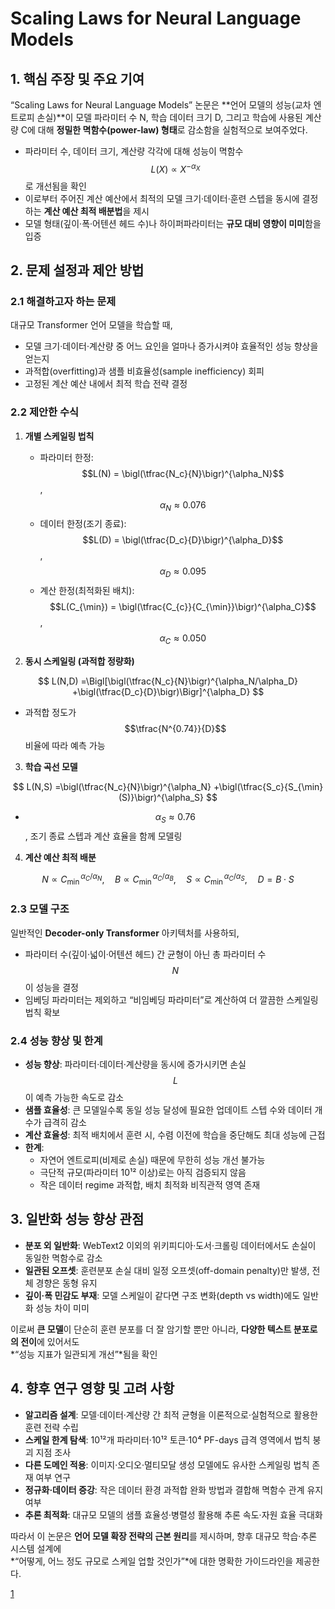 # Scaling Laws for Neural Language Models

## 1. 핵심 주장 및 주요 기여  
“Scaling Laws for Neural Language Models” 논문은 **언어 모델의 성능(교차 엔트로피 손실)**이 모델 파라미터 수 N, 학습 데이터 크기 D, 그리고 학습에 사용된 계산량 C에 대해 **정밀한 멱함수(power-law) 형태**로 감소함을 실험적으로 보여주었다.  
- 파라미터 수, 데이터 크기, 계산량 각각에 대해 성능이 멱함수 $$L(X)\propto X^{-\alpha_X}$$로 개선됨을 확인  
- 이로부터 주어진 계산 예산에서 최적의 모델 크기·데이터·훈련 스텝을 동시에 결정하는 **계산 예산 최적 배분법**을 제시  
- 모델 형태(깊이·폭·어텐션 헤드 수)나 하이퍼파라미터는 **규모 대비 영향이 미미**함을 입증  

## 2. 문제 설정과 제안 방법  
### 2.1 해결하고자 하는 문제  
대규모 Transformer 언어 모델을 학습할 때,  
- 모델 크기·데이터·계산량 중 어느 요인을 얼마나 증가시켜야 효율적인 성능 향상을 얻는지  
- 과적합(overfitting)과 샘플 비효율성(sample inefficiency) 회피  
- 고정된 계산 예산 내에서 최적 학습 전략 결정  

### 2.2 제안한 수식  
1) **개별 스케일링 법칙**  
   - 파라미터 한정: $$L(N) = \bigl(\tfrac{N_c}{N}\bigr)^{\alpha_N}$$, $$\alpha_N\approx0.076$$  
   - 데이터 한정(조기 종료): $$L(D) = \bigl(\tfrac{D_c}{D}\bigr)^{\alpha_D}$$, $$\alpha_D\approx0.095$$  
   - 계산 한정(최적화된 배치): $$L(C_{\min}) = \bigl(\tfrac{C_{c}}{C_{\min}}\bigr)^{\alpha_C}$$, $$\alpha_C\approx0.050$$  

2) **동시 스케일링 (과적합 정량화)**  

$$
     L(N,D) =\Bigl[\bigl(\tfrac{N_c}{N}\bigr)^{\alpha_N/\alpha_D} +\bigl(\tfrac{D_c}{D}\bigr)\Bigr]^{\alpha_D}
   $$  
   
   - 과적합 정도가 $$\tfrac{N^{0.74}}{D}$$ 비율에 따라 예측 가능  

3) **학습 곡선 모델**  

$$
     L(N,S) =\bigl(\tfrac{N_c}{N}\bigr)^{\alpha_N} +\bigl(\tfrac{S_c}{S_{\min}(S)}\bigr)^{\alpha_S}
   $$  
   
   - $$\alpha_S\approx0.76$$, 조기 종료 스텝과 계산 효율을 함께 모델링  

4) **계산 예산 최적 배분**  

$$
     N\propto C_{\min}^{\,\alpha_C/\alpha_N},\quad
     B\propto C_{\min}^{\,\alpha_C/\alpha_B},\quad
     S\propto C_{\min}^{\,\alpha_C/\alpha_S},\quad
     D = B\cdot S
   $$  

### 2.3 모델 구조  
일반적인 **Decoder-only Transformer** 아키텍처를 사용하되,  
- 파라미터 수(깊이·넓이·어텐션 헤드) 간 균형이 아닌 총 파라미터 수 $$N$$이 성능을 결정  
- 임베딩 파라미터는 제외하고 “비임베딩 파라미터”로 계산하여 더 깔끔한 스케일링 법칙 확보  

### 2.4 성능 향상 및 한계  
- **성능 향상**: 파라미터·데이터·계산량을 동시에 증가시키면 손실 $$L$$이 예측 가능한 속도로 감소  
- **샘플 효율성**: 큰 모델일수록 동일 성능 달성에 필요한 업데이트 스텝 수와 데이터 개수가 급격히 감소  
- **계산 효율성**: 최적 배치에서 훈련 시, 수렴 이전에 학습을 중단해도 최대 성능에 근접  
- **한계**:  
  - 자연어 엔트로피(비제로 손실) 때문에 무한히 성능 개선 불가능  
  - 극단적 규모(파라미터 10¹² 이상)로는 아직 검증되지 않음  
  - 작은 데이터 regime 과적합, 배치 최적화 비직관적 영역 존재  

## 3. 일반화 성능 향상 관점  
- **분포 외 일반화**: WebText2 이외의 위키피디아·도서·크롤링 데이터에서도 손실이 동일한 멱함수로 감소  
- **일관된 오프셋**: 훈련분포 손실 대비 일정 오프셋(off-domain penalty)만 발생, 전체 경향은 동형 유지  
- **깊이·폭 민감도 부재**: 모델 스케일이 같다면 구조 변화(depth vs width)에도 일반화 성능 차이 미미  

이로써 **큰 모델**이 단순히 훈련 분포를 더 잘 암기할 뿐만 아니라, **다양한 텍스트 분포로의 전이**에 있어서도  
*“성능 지표가 일관되게 개선”*됨을 확인  

## 4. 향후 연구 영향 및 고려 사항  
- **알고리즘 설계**: 모델·데이터·계산량 간 최적 균형을 이론적으로·실험적으로 활용한 훈련 전략 수립  
- **스케일 한계 탐색**: 10¹²개 파라미터·10¹² 토큰·10⁴ PF-days 급격 영역에서 법칙 붕괴 지점 조사  
- **다른 도메인 적용**: 이미지·오디오·멀티모달 생성 모델에도 유사한 스케일링 법칙 존재 여부 연구  
- **정규화·데이터 증강**: 작은 데이터 환경 과적합 완화 방법과 결합해 멱함수 관계 유지 여부  
- **추론 최적화**: 대규모 모델의 샘플 효율성·병렬성 활용해 추론 속도·자원 효율 극대화  

따라서 이 논문은 **언어 모델 확장 전략의 근본 원리**를 제시하며, 향후 대규모 학습·추론 시스템 설계에  
*“어떻게, 어느 정도 규모로 스케일 업할 것인가”*에 대한 명확한 가이드라인을 제공한다.

[1](https://ppl-ai-file-upload.s3.amazonaws.com/web/direct-files/attachments/22370781/2e915b0a-f0b3-41c0-ae8a-4e94228e4288/2001.08361v1.pdf)

